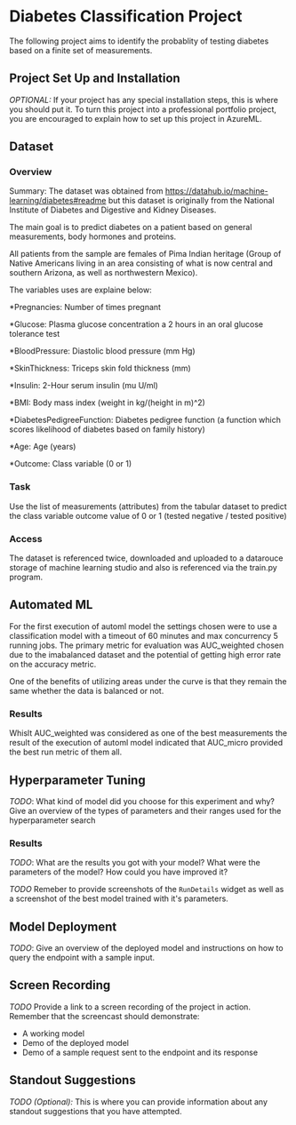 
# Diabetes Classification Project

The following project aims to identify the probablity of testing diabetes based on a finite set of measurements.

## Project Set Up and Installation
*OPTIONAL:* If your project has any special installation steps, this is where you should put it. To turn this project into a professional portfolio project, you are encouraged to explain how to set up this project in AzureML.

## Dataset

### Overview

Summary:
The dataset was obtained from https://datahub.io/machine-learning/diabetes#readme but this dataset is originally from the National Institute of Diabetes and Digestive and Kidney Diseases. 

The main goal is to predict diabetes on a patient based on general measurements, body hormones and proteins.

All patients from the sample are females of Pima Indian heritage (Group of Native Americans living in an area consisting of what is now central and southern Arizona, as well as northwestern Mexico).

The variables uses are explaine below:

*Pregnancies: Number of times pregnant

*Glucose: Plasma glucose concentration a 2 hours in an oral glucose tolerance test

*BloodPressure: Diastolic blood pressure (mm Hg)

*SkinThickness: Triceps skin fold thickness (mm)

*Insulin: 2-Hour serum insulin (mu U/ml)

*BMI: Body mass index (weight in kg/(height in m)^2)

*DiabetesPedigreeFunction: Diabetes pedigree function (a function which scores likelihood of diabetes based on family history)

*Age: Age (years)

*Outcome: Class variable (0 or 1)

### Task
Use the list of measurements (attributes) from the tabular dataset to predict the class variable outcome value of 0 or 1 (tested negative / tested positive)

### Access
The dataset is referenced twice, downloaded and uploaded to a datarouce storage of machine learning studio and also is referenced via the train.py program.

## Automated ML
For the first execution of automl model the settings chosen were to use a classification model with a timeout of 60 minutes and max concurrency 5 running jobs. The primary metric for evaluation was AUC_weighted chosen due to the imabalanced dataset and the potential of getting high error rate on the accuracy metric.   

One of the benefits of utilizing areas under the curve is that they remain the same whether the data is balanced or not.

### Results
Whislt AUC_weighted was considered as one of the best measurements the result of the execution of automl model indicated that AUC_micro provided the best run metric of them all. 



## Hyperparameter Tuning
*TODO*: What kind of model did you choose for this experiment and why? Give an overview of the types of parameters and their ranges used for the hyperparameter search


### Results
*TODO*: What are the results you got with your model? What were the parameters of the model? How could you have improved it?

*TODO* Remeber to provide screenshots of the `RunDetails` widget as well as a screenshot of the best model trained with it's parameters.

## Model Deployment
*TODO*: Give an overview of the deployed model and instructions on how to query the endpoint with a sample input.

## Screen Recording
*TODO* Provide a link to a screen recording of the project in action. Remember that the screencast should demonstrate:
- A working model
- Demo of the deployed  model
- Demo of a sample request sent to the endpoint and its response

## Standout Suggestions
*TODO (Optional):* This is where you can provide information about any standout suggestions that you have attempted.
